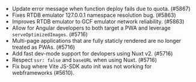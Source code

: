 - Update error message when function deploy fails due to quota. (#5867)
- Fixes RTDB emulator 127.0.0.1 namespace resolution bug. (#5863)
- Improves RTDB emulator to GCF emulator network reliability. (#5863)
- Allow for Angular developers to both target a PWA and leverage `serveOptimizedImages`. (#5716)
- Multi-page applications that are fully staticly rendered are no longer treated as PWAs. (#5716)
- Add fast dev-mode support for devlopers using Nuxt v2. (#5716)
- Respect `ssr: false` and `baseURL` when using Nuxt. (#5716)
- Fix bug where Vite JS-SDK auto init was not working for webframeworks (#5610).
